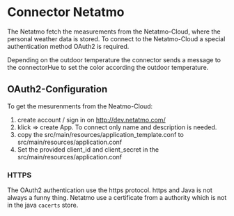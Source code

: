 Connector Netatmo
=================================================

The Netatmo fetch the measurements from the Netatmo-Cloud, where the personal
weather data is stored. To connect to the Netatmo-Cloud a special authentication
method OAuth2 is required.

Depending on the outdoor temperature the connector sends a message to the connectorHue
to set the color according the outdoor temperature.

OAuth2-Configuration
------------------------------------------
To get the mesurenments from the Neatmo-Cloud:

1. create account / sign in on http://dev.netatmo.com/
2. klick => create App. To connect only name and description is needed.
3. copy the src/main/resources/application_template.conf to src/main/resources/application.conf
4. Set the provided client_id and client_secret in the src/main/resources/application.conf

### HTTPS
The OAuth2 authentication use the https protocol. https and Java is not always a funny thing. Netatmo
use a certificate from a authority which is not in the java ```cacerts``` store.
